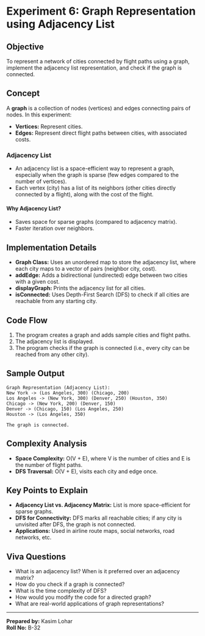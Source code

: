 # Experiment 6: Graph Representation using Adjacency List

## Objective

To represent a network of cities connected by flight paths using a graph, implement the adjacency list representation, and check if the graph is connected.

## Concept

A **graph** is a collection of nodes (vertices) and edges connecting pairs of nodes. In this experiment:
- **Vertices:** Represent cities.
- **Edges:** Represent direct flight paths between cities, with associated costs.

### Adjacency List

- An adjacency list is a space-efficient way to represent a graph, especially when the graph is sparse (few edges compared to the number of vertices).
- Each vertex (city) has a list of its neighbors (other cities directly connected by a flight), along with the cost of the flight.

#### Why Adjacency List?
- Saves space for sparse graphs (compared to adjacency matrix).
- Faster iteration over neighbors.

## Implementation Details

- **Graph Class:** Uses an unordered map to store the adjacency list, where each city maps to a vector of pairs (neighbor city, cost).
- **addEdge:** Adds a bidirectional (undirected) edge between two cities with a given cost.
- **displayGraph:** Prints the adjacency list for all cities.
- **isConnected:** Uses Depth-First Search (DFS) to check if all cities are reachable from any starting city.

## Code Flow

1. The program creates a graph and adds sample cities and flight paths.
2. The adjacency list is displayed.
3. The program checks if the graph is connected (i.e., every city can be reached from any other city).

## Sample Output

```
Graph Representation (Adjacency List):
New York -> (Los Angeles, 300) (Chicago, 200) 
Los Angeles -> (New York, 300) (Denver, 250) (Houston, 350) 
Chicago -> (New York, 200) (Denver, 150) 
Denver -> (Chicago, 150) (Los Angeles, 250) 
Houston -> (Los Angeles, 350) 

The graph is connected.
```

## Complexity Analysis

- **Space Complexity:** O(V + E), where V is the number of cities and E is the number of flight paths.
- **DFS Traversal:** O(V + E), visits each city and edge once.

## Key Points to Explain

- **Adjacency List vs. Adjacency Matrix:** List is more space-efficient for sparse graphs.
- **DFS for Connectivity:** DFS marks all reachable cities; if any city is unvisited after DFS, the graph is not connected.
- **Applications:** Used in airline route maps, social networks, road networks, etc.

## Viva Questions

- What is an adjacency list? When is it preferred over an adjacency matrix?
- How do you check if a graph is connected?
- What is the time complexity of DFS?
- How would you modify the code for a directed graph?
- What are real-world applications of graph representations?

---

**Prepared by:** Kasim Lohar  
**Roll No:** B-32

